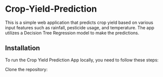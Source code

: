 # Crop-Yield-Prediction

This is a simple web application that predicts crop yield based on various input features such as rainfall, pesticide usage, and temperature. The app utilizes a Decision Tree Regression model to make the predictions.

## Installation
To run the Crop Yield Prediction App locally, you need to follow these steps:

Clone the repository:
